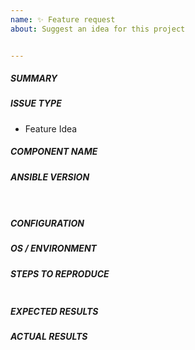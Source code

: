 ```yaml
---
name: ✨ Feature request
about: Suggest an idea for this project


---
```



<!---
Verify first that your issue/request is not already reported on GitHub.
THIS FORM WILL BE READ BY A MACHINE, COMPLETE ALL SECTIONS AS DESCRIBED.
Also test if the latest release, and devel branch are affected too.
ALWAYS add information AFTER (OUTSIDE) these html comments.
Otherwise it may end up being automatically closed by our bot. -->


##### SUMMARY
<!--- Explain the problem briefly -->


##### ISSUE TYPE
 - Feature Idea


##### COMPONENT NAME
<!--- Insert, BELOW THIS COMMENT, the name of the module, plugin, task or feature.
Do not include extra details here, e.g. "vyos_command" not "the network module vyos_command" or the full path-->


##### ANSIBLE VERSION
<!--- Paste, BELOW THIS COMMENT, verbatim output from "ansible --version" between quotes below -->
```


```


##### CONFIGURATION
<!--- If using Ansible 2.4 or above, paste, BELOW THIS COMMENT, the results of "ansible-config dump --only-changed"
Otherwise, mention any settings you have changed/added/removed in ansible.cfg
(or using the ANSIBLE_* environment variables).-->


##### OS / ENVIRONMENT
<!--- Mention, BELOW THIS COMMENT, the OS you are running Ansible from, and the OS you are
managing, or say "N/A" for anything that is not platform-specific.
Also mention the specific version of what you are trying to control,
e.g. if this is a network bug the version of firmware on the network device.-->


##### STEPS TO REPRODUCE
<!--- For bugs, show exactly how to reproduce the problem, using a minimal test-case.
For new features, show how the feature would be used. -->


<!--- Paste example playbooks or commands between quotes below -->
```yaml


```


<!--- You can also paste gist.github.com links for larger files -->


##### EXPECTED RESULTS
<!--- What did you expect to happen when running the steps above? -->


##### ACTUAL RESULTS
<!--- What actually happened? If possible run with extra verbosity (-vvvv) -->


<!--- Paste verbatim command output between quotes below -->
```


```
